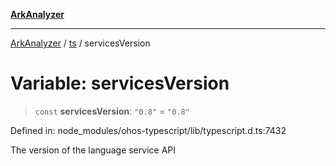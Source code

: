 [**ArkAnalyzer**](../../../../README.md)

***

[ArkAnalyzer](../../../../globals.md) / [ts](../README.md) / servicesVersion

# Variable: servicesVersion

> `const` **servicesVersion**: `"0.8"` = `"0.8"`

Defined in: node\_modules/ohos-typescript/lib/typescript.d.ts:7432

The version of the language service API
